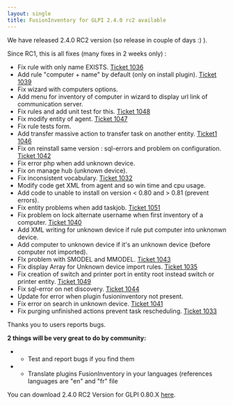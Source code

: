 ```yaml
---
layout: single
title: FusionInventory for GLPI 2.4.0 rc2 available
---
```


We have released 2.4.0 RC2 version (so release in couple of days :) ).

Since RC1, this is all fixes (many fixes in 2 weeks only) :

* Fix rule with only name EXISTS. <a href="http://forge.fusioninventory.org/issues/1036" target="_blank">Ticket 1036</a>
* Add rule "computer + name" by default (only on install plugin). <a href="http://forge.fusioninventory.org/issues/1039" target="_blank">Ticket 1039</a>
* Fix wizard with computers options.
* Add menu for inventory of computer in wizard to display url link of communication server.
* Fix rules and add unit test for this. <a href="http://forge.fusioninventory.org/issues/1048" target="_blank">Ticket 1048</a>
* Fix modify entity of agent. <a href="http://forge.fusioninventory.org/issues/1047" target="_blank">Ticket 1047</a>
* Fix rule tests form.
* Add transfer massive action to transfer task on another entity. <a href="http://forge.fusioninventory.org/issues/1046" target="_blank">Ticket1 1046</a>
* Fix on reinstall same version : sql-errors and problem on configuration. <a href="http://forge.fusioninventory.org/issues/1042" target="_blank">Ticket 1042</a>
* Fix error php when add unknown device.
* Fix on manage hub (unknown device).
* Fix inconsistent vocabulary. <a href="http://forge.fusioninventory.org/issues/1032" target="_blank">Ticket 1032</a>
* Modify code get XML from agent and so win time and cpu usage.
* Add code to unable to install on version &lt; 0.80 and > 0.81 (prevent errors).
* Fix entity problems when add taskjob. <a href="http://forge.fusioninventory.org/issues/1051" target="_blank">Ticket 1051</a>
* Fix problem on lock alternate username when first inventory of a computer. <a href="http://forge.fusioninventory.org/issues/1040" target="_blank">Ticket 1040</a>
* Add XML writing for unknown device if rule put computer into unknonwn device.
* Add computer to unknown device if it's an unknown device (before computer not imported).
* FIx problem with SMODEL and MMODEL. <a href="http://forge.fusioninventory.org/issues/1043" target="_blank">Ticket 1043</a>
* Fix display Array for Unknown device import rules. <a href="http://forge.fusioninventory.org/issues/1035" target="_blank">Ticket 1035</a>
* Fix creation of switch and printer port in entity root instead switch or printer entity. <a href="http://forge.fusioninventory.org/issues/1049" target="_blank">Ticket 1049</a>
* Fix sql-error on net discovery. <a href="http://forge.fusioninventory.org/issues/1044" target="_blank">Ticket 1044</a>
* Update for error when plugin fusioninventory not present.
* Fix error on search in unknown device. <a href="http://forge.fusioninventory.org/issues/1041" target="_blank">Ticket 1041</a>
* Fix purging unfinished actions prevent task rescheduling. <a href="http://forge.fusioninventory.org/issues/1033" target="_blank">Ticket 1033</a>



Thanks you to users reports bugs.

<strong>2 things will be very great to do by community: </strong>

* - Test and report bugs if you find them
* - Translate plugins FusionInventory in your languages (references languages are "en" and "fr" file



You can download 2.4.0 RC2 Version for GLPI 0.80.X <a href="http://forge.fusioninventory.org/attachments/download/417/fusioninventory-for-glpi-metapackage_2.4.0-RC2.tar.gz" target="_blank">here</a>.
